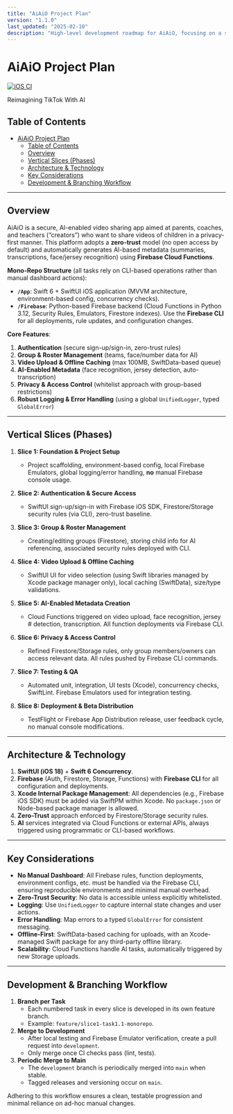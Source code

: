 ```yaml
---
title: "AiAiO Project Plan"
version: "1.1.0"
last_updated: "2025-02-10"
description: "High-level development roadmap for AiAiO, focusing on a secure, AI-enabled video sharing platform for creators."
---
```


# AiAiO Project Plan

[![iOS CI](https://github.com/brettdavies/ReelAI/actions/workflows/ios-ci.yml/badge.svg)](https://github.com/brettdavies/ReelAI/actions/workflows/ios-ci.yml)

Reimagining TikTok With AI

## Table of Contents

- [AiAiO Project Plan](#aiaio-project-plan)
  - [Table of Contents](#table-of-contents)
  - [Overview](#overview)
  - [Vertical Slices (Phases)](#vertical-slices-phases)
  - [Architecture \& Technology](#architecture--technology)
  - [Key Considerations](#key-considerations)
  - [Development \& Branching Workflow](#development--branching-workflow)

---

## Overview

AiAiO is a secure, AI-enabled video sharing app aimed at parents, coaches, and teachers (“creators”) who want to share videos of children in a privacy-first manner. This platform adopts a **zero-trust** model (no open access by default) and automatically generates AI-based metadata (summaries, transcriptions, face/jersey recognition) using **Firebase Cloud Functions**.

**Mono-Repo Structure** (all tasks rely on CLI-based operations rather than manual dashboard actions):

- **`/App`**: Swift 6 + SwiftUI iOS application (MVVM architecture, environment-based config, concurrency checks).
- **`/Firebase`**: Python-based Firebase backend (Cloud Functions in Python 3.12, Security Rules, Emulators, Firestore indexes). Use the **Firebase CLI** for all deployments, rule updates, and configuration changes.

**Core Features**:

1. **Authentication** (secure sign-up/sign-in, zero-trust rules)
2. **Group & Roster Management** (teams, face/number data for AI)
3. **Video Upload & Offline Caching** (max 100MB, SwiftData-based queue)
4. **AI-Enabled Metadata** (face recognition, jersey detection, auto-transcription)
5. **Privacy & Access Control** (whitelist approach with group-based restrictions)
6. **Robust Logging & Error Handling** (using a global `UnifiedLogger`, typed `GlobalError`)

---

## Vertical Slices (Phases)

1. **Slice 1: Foundation & Project Setup**  
   - Project scaffolding, environment-based config, local Firebase Emulators, global logging/error handling, **no** manual Firebase console usage.

2. **Slice 2: Authentication & Secure Access**  
   - SwiftUI sign-up/sign-in with Firebase iOS SDK, Firestore/Storage security rules (via CLI), zero-trust baseline.

3. **Slice 3: Group & Roster Management**  
   - Creating/editing groups (Firestore), storing child info for AI referencing, associated security rules deployed with CLI.

4. **Slice 4: Video Upload & Offline Caching**  
   - SwiftUI UI for video selection (using Swift libraries managed by Xcode package manager only), local caching (SwiftData), size/type validations.

5. **Slice 5: AI-Enabled Metadata Creation**  
   - Cloud Functions triggered on video upload, face recognition, jersey # detection, transcription. All function deployments via Firebase CLI.

6. **Slice 6: Privacy & Access Control**  
   - Refined Firestore/Storage rules, only group members/owners can access relevant data. All rules pushed by Firebase CLI commands.

7. **Slice 7: Testing & QA**  
   - Automated unit, integration, UI tests (Xcode), concurrency checks, SwiftLint. Firebase Emulators used for integration testing.

8. **Slice 8: Deployment & Beta Distribution**  
   - TestFlight or Firebase App Distribution release, user feedback cycle, no manual console modifications.

---

## Architecture & Technology

1. **SwiftUI (iOS 18)** + **Swift 6 Concurrency**.  
2. **Firebase** (Auth, Firestore, Storage, Functions) with **Firebase CLI** for all configuration and deployments.  
3. **Xcode Internal Package Management**: All dependencies (e.g., Firebase iOS SDK) must be added via SwiftPM within Xcode. No `package.json` or Node-based package manager is allowed.  
4. **Zero-Trust** approach enforced by Firestore/Storage security rules.  
5. **AI** services integrated via Cloud Functions or external APIs, always triggered using programmatic or CLI-based workflows.

---

## Key Considerations

- **No Manual Dashboard**: All Firebase rules, function deployments, environment configs, etc. must be handled via the Firebase CLI, ensuring reproducible environments and minimal manual overhead.  
- **Zero-Trust Security**: No data is accessible unless explicitly whitelisted.  
- **Logging**: Use `UnifiedLogger` to capture internal state changes and user actions.  
- **Error Handling**: Map errors to a typed `GlobalError` for consistent messaging.  
- **Offline-First**: SwiftData-based caching for uploads, with an Xcode-managed Swift package for any third-party offline library.  
- **Scalability**: Cloud Functions handle AI tasks, automatically triggered by new Storage uploads.

---

## Development & Branching Workflow

1. **Branch per Task**  
   - Each numbered task in every slice is developed in its own feature branch.  
   - Example: `feature/slice1-task1.1-monorepo`.  
2. **Merge to Development**  
   - After local testing and Firebase Emulator verification, create a pull request into `development`.  
   - Only merge once CI checks pass (lint, tests).  
3. **Periodic Merge to Main**  
   - The `development` branch is periodically merged into `main` when stable.  
   - Tagged releases and versioning occur on `main`.  

Adhering to this workflow ensures a clean, testable progression and minimal reliance on ad-hoc manual changes.
